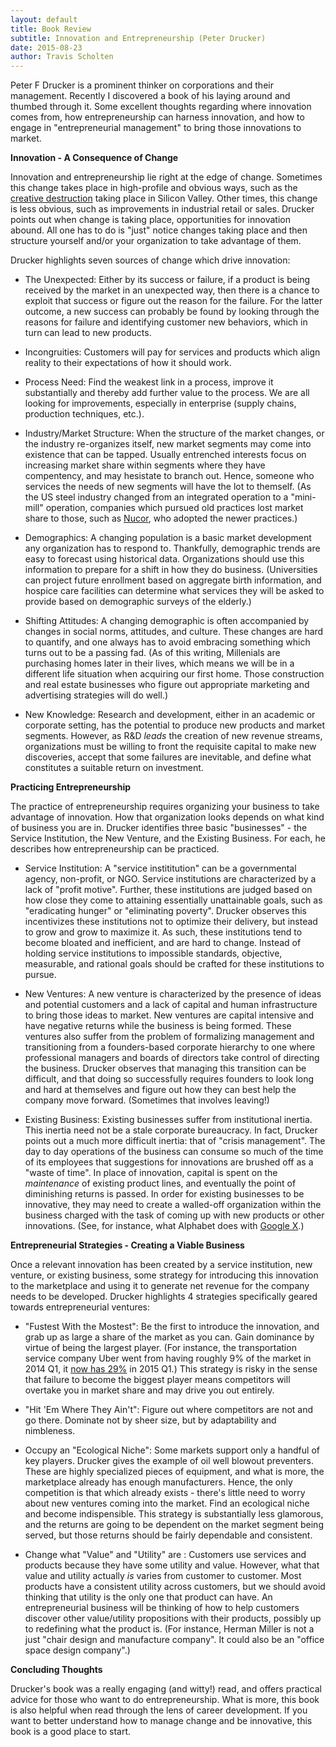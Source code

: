 ```yaml
---
layout: default
title: Book Review
subtitle: Innovation and Entrepreneurship (Peter Drucker)
date: 2015-08-23
author: Travis Scholten
---
```


Peter F Drucker is a prominent thinker on corporations and their management. Recently
I discovered a book of his laying around and thumbed through it. Some excellent thoughts regarding
where innovation comes from, how entrepreneurship can harness innovation, and how to engage in
"entrepreneurial management" to bring those innovations to market.

**Innovation - A Consequence of Change**

Innovation and entrepreneurship lie right at the edge of change. Sometimes this change takes place in
high-profile and obvious ways, such as the [creative destruction](https://en.wikipedia.org/wiki/Creative_destruction) taking place in Silicon Valley. Other
times, this change is less obvious, such as improvements in industrial retail or sales. Drucker points out when
change is taking place, opportunities for innovation abound. All one has to do is "just" notice changes
taking place and then structure yourself and/or your organization to take advantage of them.

Drucker highlights seven sources of change which drive innovation:

* The Unexpected: Either by its success or failure, if a product is being received by the market in
an unexpected way, then there is a chance to exploit that success or figure out the reason for the failure.
For the latter outcome, a new success can probably be found by looking through the reasons for failure and
identifying customer new behaviors, which in turn can lead to new products.

* Incongruities: Customers will pay for services and products which align reality to their expectations
of how it should work.

* Process Need: Find the weakest link in a process, improve it substantially and thereby add further
value to the process. We are all looking for improvements, especially in enterprise (supply chains,
production techniques, etc.).

* Industry/Market Structure: When the structure of the market changes, or the industry re-organizes itself,
new market segments may come into existence that can be tapped. Usually entrenched interests focus on increasing
market share within segments where they have compentency, and may hesistate to branch out. Hence, someone who
services the needs of new segments will have the lot to themself. (As the US steel industry changed from
an integrated operation to a "mini-mill" operation, companies which pursued old practices lost market
share to those, such as [Nucor](https://en.wikipedia.org/wiki/Nucor), who adopted the newer practices.)

* Demographics: A changing population is a basic market development any organization
has to respond to. Thankfully, demographic trends are easy to forecast using historical data.
Organizations should use this information to prepare for a shift in how they do business. (Universities
can project future enrollment based on aggregate birth information, and hospice care facilities
can determine what services they will be asked to provide based on demographic surveys of the
elderly.)

* Shifting Attitudes: A changing demographic is often accompanied by changes in social norms,
attitudes, and culture. These changes are hard to quantify, and one always
has to avoid embracing something which turns out to be a passing fad. (As of this writing,
Millenials are purchasing homes later in their lives, which means we will be in a different
life situation when acquiring our first home. Those construction and real estate businesses
who figure out appropriate marketing and advertising strategies will do well.)

* New Knowledge: Research and development, either in an academic or corporate setting, has the
potential to produce new products and market segments. However, as R&D _leads_ the creation
of new revenue streams, organizations must be willing to front the requisite capital to make
new discoveries, accept that some failures are inevitable, and define what constitutes
a suitable return on investment.

**Practicing Entrepreneurship**

The practice of entrepreneurship requires organizing your business to take advantage of innovation.
How that organization looks depends on what kind of business you are in. Drucker identifies three
basic "businesses" - the Service Institution, the New Venture, and the Existing Business. For each,
he describes how entrepreneurship can be practiced.

* Service Institution: A "service instititution" can be a governmental agency, non-profit, or NGO.
Service institutions are characterized by a lack of "profit motive". Further, these institutions
are judged based on how close they come to attaining essentially unattainable goals, such as
"eradicating hunger" or "eliminating poverty". Drucker observes this incentivizes
these institutions not to optimize their delivery, but instead to grow and grow to maximize it.
As such, these institutions tend to become bloated and inefficient, and are hard to change.
Instead of holding service institutions to impossible standards, objective, measurable, and rational
goals should be crafted for these institutions to pursue.

* New Ventures: A new venture is characterized by the presence of ideas and potential customers and
a lack of capital and human infrastructure to bring those ideas to market. New ventures are
capital intensive and have negative returns while the business is being formed. These
ventures also suffer from the problem of formalizing management and transitioning from a founders-based
corporate hierarchy to one where professional managers and boards of directors take control of directing
the business. Drucker observes that managing this transition can be difficult, and that doing so successfully
requires founders to look long and hard at themselves and figure out how they can best help the company move
forward. (Sometimes that involves leaving!)

* Existing Business: Existing businesses suffer from institutional inertia. This inertia need not be
a stale corporate bureaucracy. In fact, Drucker points out a much more difficult inertia: that of "crisis management".
The day to day operations of the business can consume so much of the time of its employees that suggestions for innovations
are brushed off as a "waste of time". In place of innovation, capital is spent on the _maintenance_ of existing product lines,
and eventually the point of diminishing returns is passed. In order for existing businesses to be innovative, they
may need to create a walled-off organization within the business charged with the task of coming up with new products
or other innovations. (See, for instance, what Alphabet does with [Google X](https://research.google.com/).)

**Entrepreneurial Strategies - Creating a Viable Business**

Once a relevant innovation has been created by a service institution, new venture, or existing business, some strategy
for introducing this innovation to the marketplace and using it to generate net revenue for the company needs to be
developed. Drucker highlights 4 strategies specifically geared towards entrepreneurial ventures:

* "Fustest With the Mostest": Be the first to introduce the innovation, and grab up as large a share of the market
as you can. Gain dominance by virtue of being the largest player. (For instance, the transportation service
company Uber went from having roughly 9% of the market in 2014 Q1, it [now has 29%](http://www.forbes.com/sites/andrewbender/2015/04/10/ubers-astounding-rise-overtaking-taxis-in-key-markets/) in 2015 Q1.) This strategy is risky in the sense that failure
to become the biggest player means competitors will overtake you in market share and may drive you out entirely.

* "Hit 'Em Where They Ain't": Figure out where competitors are not and go there. Dominate not by sheer size, but by adaptability
and nimbleness. 

* Occupy an "Ecological Niche": Some markets support only a handful of key players. Drucker gives the example of oil well
blowout preventers. These are highly specialized pieces of equipment, and what is more, the marketplace already has enough manufacturers.
Hence, the only competition is that which already exists - there's little need to worry about new ventures coming into the market.
Find an ecological niche and become indispensible. This strategy is substantially less glamorous, and the returns are going to be
dependent on the market segment being served, but those returns should be fairly dependable and consistent.

* Change what "Value" and "Utility" are : Customers use services and products because they have some utility and value. However,
what that value and utility actually _is_ varies from customer to customer. Most products have a consistent utility across
customers, but we should avoid thinking that utility is the only one that product can have. An entrepreneurial business will
be thinking of how to help customers discover other value/utility propositions with their products, possibly up to redefining
what the product is. (For instance, Herman Miller is not a just "chair design and manufacture company". It could also be an
"office space design company".)

**Concluding Thoughts**

Drucker's book was a really engaging (and witty!) read, and offers practical advice for those who want to do entrepreneurship. What is more,
this book is also helpful when read through the lens of career development. If you want to better understand how to manage
change and be innovative, this book is a good place to start.